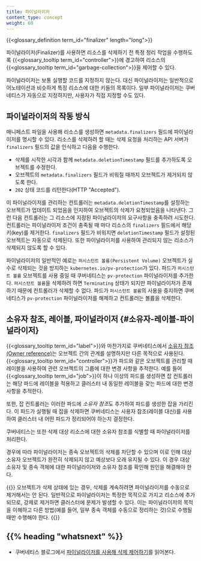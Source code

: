 ```yaml
---
title: 파이널라이저
content_type: concept
weight: 60
---
```


<!-- overview -->

{{<glossary_definition term_id="finalizer" length="long">}}

파이널라이저(Finalizer)를 사용하면 리소스를 삭제하기 전 특정 정리 작업을 수행하도록
{{<glossary_tooltip term_id="controller">}}에 경고하여
리소스의 {{<glossary_tooltip term_id="garbage-collection">}}을 제어할 수 있다.

파이널라이저는 보통 실행할 코드를 지정하지 않는다.
대신 파이널라이저는 일반적으로 어노테이션과 비슷하게 특정 리소스에 대한 키들의 목록이다.
일부 파이널라이저는 쿠버네티스가 자동으로 지정하지만,
사용자가 직접 지정할 수도 있다.

## 파이널라이저의 작동 방식

매니페스트 파일을 사용해 리소스를 생성하면
`metadata.finalizers` 필드에 파이널라이저를 명시할 수 있다.
리소스를 삭제하려 할 때는
삭제 요청을 처리하는 API 서버가 `finalizers` 필드의 값을 인식하고 다음을 수행한다.

  * 삭제를 시작한 시각과 함께 `metadata.deletionTimestamp` 필드를 추가하도록
  오브젝트를 수정한다.
  * 오브젝트의 `metadata.finalizers` 필드가 비워질 때까지 오브젝트가 제거되지 않도록 한다.
  * `202` 상태 코드를 리턴한다(HTTP "Accepted").

이 파이널라이저를 관리하는 컨트롤러는 `metadata.deletionTimestamp`를 설정하는 오브젝트가 업데이트 되었음을 인지하여
오브젝트의 삭제가 요청되었음을 나타낸다.
그런 다음 컨트롤러는 그 리소스에 지정된 파이널라이저의 요구사항을 충족하려 시도한다.
컨트롤러는 파이널라이저 조건이 충족될 때 마다
리소스의 `finalizers` 필드에서 해당 키(key)를 제거한다.
`finalizers` 필드가 비워지면 `deletionTimestamp` 필드가 설정된 오브젝트는 자동으로 삭제된다.
또한 파이널라이저를 사용하여 관리되지 않는 리소스가 삭제되지 않도록 할 수 있다.

파이널라이저의 일반적인 예로는 `퍼시스턴트 볼륨(Persistent Volume)` 오브젝트가 실수로 삭제되는 것을 방지하는 `kubernetes.io/pv-protection`가 있다.
파드가 `퍼시스턴트 볼륨` 오브젝트를 사용 중일 때
쿠버네티스는 `pv-protection` 파이널라이저를 추가한다.
`퍼시스턴트 볼륨`을 삭제하려 하면 `Terminating` 상태가 되지만
파이널라이저가 존재하기 때문에 컨트롤러가 삭제할 수 없다.
파드가 `퍼시스턴트 볼륨`의 사용을 중지하면
쿠버네티스가 `pv-protection` 파이널라이저를 해제하고 컨트롤러는 볼륨을 삭제한다.

## 소유자 참조, 레이블, 파이널라이저 {#소유자-레이블-파이널라이저}

{{<glossary_tooltip term_id="label">}}와 마찬가지로
쿠버네티스에서 
[소유자 참조(Owner reference)](/docs/concepts/overview/working-with-objects/owners-dependents/)는
오브젝트 간의 관계를 설명하지만 다른 목적으로 사용된다.
{{<glossary_tooltip term_id="controller">}}가 파드와 같은 오브젝트를 관리할 때
레이블을 사용하여 관련 오브젝트의 그룹에 대한 변경 사항을 추적한다.
예를 들어 {{<glossary_tooltip term_id="job">}}이 하나 이상의 파드를 생성하면
잡 컨트롤러는 해당 파드에 레이블을 적용하고
클러스터 내 동일한 레이블을 갖는 파드에 대한 변경 사항을 추적한다.

또한, 잡 컨트롤러는 이러한 파드에 *소유자 참조*도 추가하여 파드를 생성한 잡을 가리킨다.
이 파드가 실행될 때 잡을 삭제하면
쿠버네티스는 사용자 참조(레이블 대신)를 사용하여
클러스터 내 어떤 파드가 정리되어야 하는지 결정한다.

쿠버네티스는 또한 삭제 대상 리소스에 대한 소유자 참조를 식별할 때 
파이널라이저를 처리한다.

경우에 따라 파이널라이저는 종속 오브젝트의 삭제를 차단할 수 있으며
이로 인해 대상 소유자 오브젝트가 
완전히 삭제되지 않고 예상보다 오래 유지될 수 있다.
이 경우 대상 소유자 및 종속 객체에 대한 
파이널라이저와 소유자 참조를 확인해 원인을 해결해야 한다.

{{<note>}}
오브젝트가 삭제 상태에 있는 경우, 삭제를 계속하려면 파이널라이저를 수동으로 제거해서는 안 된다.
일반적으로 파이널라이저는 특정한 목적으로 가지고 리소스에 추가되므로,
강제로 제거하면 클러스터에 문제가 발생할 수 있다.
이는 파이널라이저의 목적을 이해하고
다른 방법(예를 들어, 일부 종속 객체를 수동으로 정리하는 것)으로
수행될 때만 수행해야 한다.
{{</note>}}

## {{% heading "whatsnext" %}}

* 쿠버네티스 블로그에서 
[파이널라이저를 사용해 삭제 제어하기](/blog/2021/05/14/using-finalizers-to-control-deletion/)를 읽어본다.
